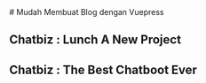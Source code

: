 <Navbar />
<BlogImage />
 # Mudah Membuat Blog dengan Vuepress 

<!-- <iframe width="800" height="400" src="https://www.youtube.com/embed/bTqVqk7FSmY" class="player" frameborder="0" allow="autoplay; encrypted-media" allowfullscreen></iframe> -->

## Chatbiz : Lunch A New Project 

<BlogContent />

## Chatbiz : The Best Chatboot Ever

<BlogContent />
<BlogContent />
<BlogContent />
<BlogContent />

<AnotherBlog />
<Footer />

